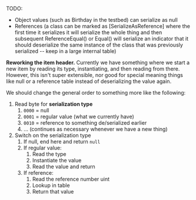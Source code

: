 TODO:

* Object values (such as Birthday in the testbed) can serialize as null
* References (a class can be marked as [SerializeAsReference] where the first time it serializes it will serialize the whole thing and then subsequent ReferenceEqual() or Equal() will serialize an indicator that it should deserialize the same instance of the class that was previously serialized -- keep in a large internal table)

**Reworking the item header.**
Currently we have something where we start a new item by reading its type, instantiating, and then reading from there. However, this isn't super extensible, nor good for special meaning things like null or a reference table instead of deserializing the value again.

We should change the general order to something more like the following:

1. Read byte for **serialization type**
	1. `0000` = null
	2. `0001` = regular value (what we currently have)
	3. `0010` = reference to something de/serialized earlier
	4. ... (continues as necessary whenever we have a new thing)
2. Switch on the serialization type
	1. If null, end here and return `null`
	2. If regular value:
		1. Read the type
		2. Instantiate the value
		3. Read the value and return
	3. If reference:
		1. Read the reference number uint
		2. Lookup in table
		3. Return that value